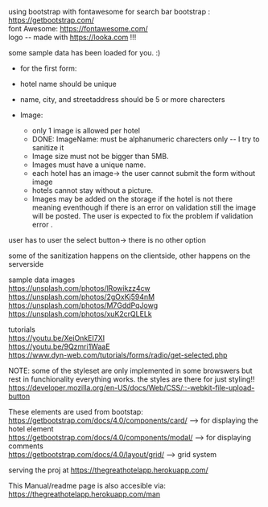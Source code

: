 using bootstrap with fontawesome for search bar
bootstrap : https://getbootstrap.com/  
font Awesome: https://fontawesome.com/   
logo -- made with https://looka.com !!!   

some sample data has been loaded for you. :)

* for the first form:  
 *  hotel name should be unique 
 
 *  name, city, and streetaddress should be 5 or more charecters 
 *  Image:   
    * only 1 image is allowed per hotel   
    * DONE: ImageName: must be alphanumeric charecters only -- I try to sanitize it  
    * Image size must not be bigger than 5MB.  
    * Images must have a unique name.  
    * each hotel has an image-> the user cannot submit the form without image 
    * hotels cannot stay without a picture. 
    * Images may be added on the storage if the hotel is not there meaning eventhough if there is an error on validation still the image will be posted. The user is expected to fix the problem if validation error . 


user has to user the select button-> there is no other option

some of the sanitization happens on the clientside, other happens on the serverside

sample data images  
https://unsplash.com/photos/lRowikzz4cw   
https://unsplash.com/photos/2gOxKj594nM   
https://unsplash.com/photos/M7GddPqJowg   
https://unsplash.com/photos/xuK2crQLELk   


tutorials  
https://youtu.be/XeiOnkEI7XI  
https://youtu.be/9Qzmri1WaaE  
https://www.dyn-web.com/tutorials/forms/radio/get-selected.php

NOTE: some of the styleset are only implemented in some browswers but rest in funchionality everything works. the styles are there for just styling!!    
https://developer.mozilla.org/en-US/docs/Web/CSS/::-webkit-file-upload-button
    

These elements are used from bootstap:  
https://getbootstrap.com/docs/4.0/components/card/  --> for displaying the hotel element  
https://getbootstrap.com/docs/4.0/components/modal/ --> for displaying comments  
https://getbootstrap.com/docs/4.0/layout/grid/ --> grid system



serving the proj at https://thegreathotelapp.herokuapp.com/ 

This Manual/readme page is also accesible via: 
https://thegreathotelapp.herokuapp.com/man 



